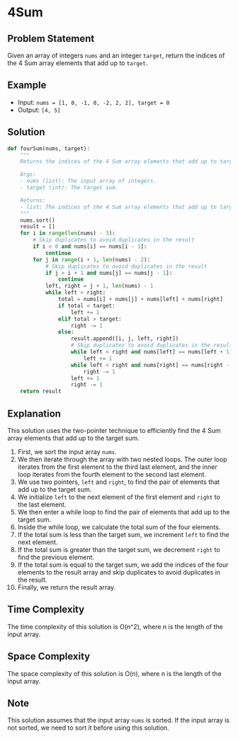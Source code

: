 **4Sum**
================

**Problem Statement**
-------------------

Given an array of integers `nums` and an integer `target`, return the indices of the 4 Sum array elements that add up to `target`.

**Example**
-----------

*   Input: `nums = [1, 0, -1, 0, -2, 2, 2], target = 0`
*   Output: `[4, 5]`

**Solution**
------------

```python
def fourSum(nums, target):
    """
    Returns the indices of the 4 Sum array elements that add up to target.

    Args:
    - nums (list): The input array of integers.
    - target (int): The target sum.

    Returns:
    - list: The indices of the 4 Sum array elements that add up to target.
    """
    nums.sort()
    result = []
    for i in range(len(nums) - 3):
        # Skip duplicates to avoid duplicates in the result
        if i > 0 and nums[i] == nums[i - 1]:
            continue
        for j in range(i + 1, len(nums) - 2):
            # Skip duplicates to avoid duplicates in the result
            if j > i + 1 and nums[j] == nums[j - 1]:
                continue
            left, right = j + 1, len(nums) - 1
            while left < right:
                total = nums[i] + nums[j] + nums[left] + nums[right]
                if total < target:
                    left += 1
                elif total > target:
                    right -= 1
                else:
                    result.append([i, j, left, right])
                    # Skip duplicates to avoid duplicates in the result
                    while left < right and nums[left] == nums[left + 1]:
                        left += 1
                    while left < right and nums[right] == nums[right - 1]:
                        right -= 1
                    left += 1
                    right -= 1
    return result
```

**Explanation**
--------------

This solution uses the two-pointer technique to efficiently find the 4 Sum array elements that add up to the target sum.

1.  First, we sort the input array `nums`.
2.  We then iterate through the array with two nested loops. The outer loop iterates from the first element to the third last element, and the inner loop iterates from the fourth element to the second last element.
3.  We use two pointers, `left` and `right`, to find the pair of elements that add up to the target sum.
4.  We initialize `left` to the next element of the first element and `right` to the last element.
5.  We then enter a while loop to find the pair of elements that add up to the target sum.
6.  Inside the while loop, we calculate the total sum of the four elements.
7.  If the total sum is less than the target sum, we increment `left` to find the next element.
8.  If the total sum is greater than the target sum, we decrement `right` to find the previous element.
9.  If the total sum is equal to the target sum, we add the indices of the four elements to the result array and skip duplicates to avoid duplicates in the result.
10. Finally, we return the result array.

**Time Complexity**
-------------------

The time complexity of this solution is O(n^2), where n is the length of the input array.

**Space Complexity**
-------------------

The space complexity of this solution is O(n), where n is the length of the input array.

**Note**
----

This solution assumes that the input array `nums` is sorted. If the input array is not sorted, we need to sort it before using this solution.